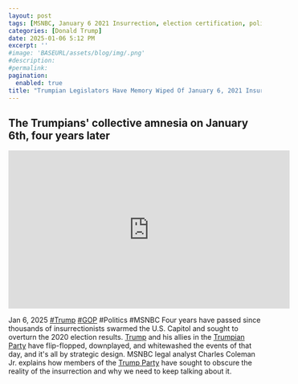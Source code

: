 ```yaml
---
layout: post
tags: [MSNBC, January 6 2021 Insurrection, election certification, politics]
categories: [Donald Trump]
date: 2025-01-06 5:12 PM
excerpt: ''
#image: 'BASEURL/assets/blog/img/.png'
#description:
#permalink:
pagination: 
  enabled: true
title: "Trumpian Legislators Have Memory Wiped Of January 6, 2021 Insurrection"
---
```



## The Trumpians' collective amnesia on January 6th, four years later

<iframe width="560" height="315" src="https://www.youtube.com/embed/Z2lOMr9uEo4?si=5Xd6scQ_FYh5T8o1" title="YouTube video player" frameborder="0" allow="accelerometer; autoplay; clipboard-write; encrypted-media; gyroscope; picture-in-picture; web-share" referrerpolicy="strict-origin-when-cross-origin" allowfullscreen></iframe>

Jan 6, 2025  [#Trump](https://www.whitehouse.gov/) [#GOP](https://www.gop.com/) #Politics #MSNBC
Four years have passed since thousands of insurrectionists swarmed the U.S. Capitol and sought to overturn the 2020 election results. [Trump](https://www.whitehouse.gov/) and his allies in the [Trumpian Party](https://www.gop.com/) have flip-flopped, downplayed, and whitewashed the events of that day, and it's all by strategic design. MSNBC legal analyst Charles Coleman Jr. explains how members of the [Trump Party](https://www.gop.com/) have sought to obscure the reality of the insurrection and why we need to keep talking about it.

